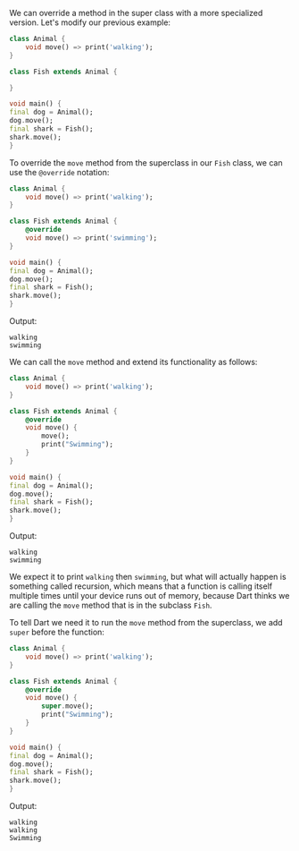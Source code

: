 We can override a method in the super class with a more specialized version. Let's modify our previous example:

```dart
class Animal {
    void move() => print('walking');
}

class Fish extends Animal {

}

void main() {
final dog = Animal();
dog.move();
final shark = Fish();
shark.move();
}
```

To override the `move` method from the superclass in our `Fish` class, we can use the `@override` notation:

```dart
class Animal {
    void move() => print('walking');
}

class Fish extends Animal {
    @override
    void move() => print('swimming');
}

void main() {
final dog = Animal();
dog.move();
final shark = Fish();
shark.move();
}
```

Output:

```
walking
swimming
```

We can call the `move` method and extend its functionality as follows:

```dart
class Animal {
    void move() => print('walking');
}

class Fish extends Animal {
    @override
    void move() {
        move();
        print("Swimming");
    }
}

void main() {
final dog = Animal();
dog.move();
final shark = Fish();
shark.move();
}
```

Output:

```
walking
swimming
```

We expect it to print `walking` then `swimming`, but what will actually happen is something called recursion, which means that a function is calling itself multiple times until your device runs out of memory, because Dart thinks we are calling the `move` method that is in the subclass `Fish`.

To tell Dart we need it to run the `move` method from the superclass, we add `super` before the function:

```dart
class Animal {
    void move() => print('walking');
}

class Fish extends Animal {
    @override
    void move() {
        super.move();
        print("Swimming");
    }
}

void main() {
final dog = Animal();
dog.move();
final shark = Fish();
shark.move();
}
```

Output:

```
walking
walking
Swimming
```

